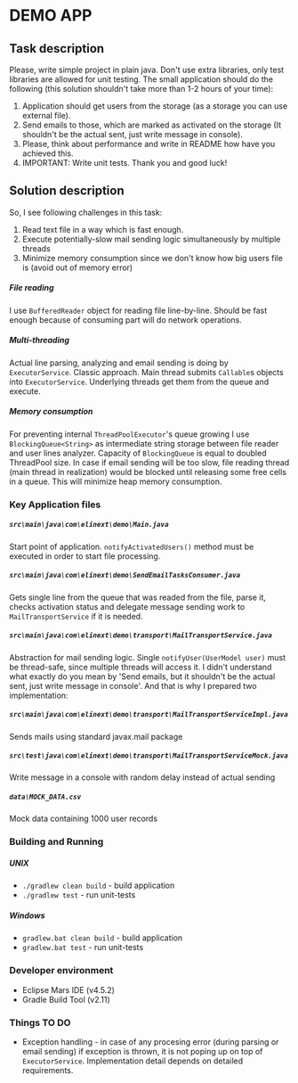 # DEMO APP 

## Task description

Please, write simple project in plain java. Don't use extra libraries, only test libraries are allowed for unit testing. The small application should do the following (this solution shouldn't take more than 1-2 hours of your time):

1. Application should get users from the storage (as a storage you can use external file).
2. Send emails to those, which are marked as activated on the storage (It shouldn't be the actual sent, just write message in console).
3. Please, think about performance and write in README how have you achieved this.
4. IMPORTANT: Write unit tests.
Thank you and good luck!

## Solution description

So, I see following challenges in this task:

1. Read text file in a way which is fast enough.
2. Execute potentially-slow mail sending logic simultaneously by multiple threads
3. Minimize memory consumption since we don't know how big users file is (avoid out of memory error)

##### File reading 

I use `BufferedReader` object for reading file line-by-line. Should be fast enough because of consuming part will do network operations.

##### Multi-threading

Actual line parsing, analyzing and email sending is doing by `ExecutorService`. Classic approach. Main thread submits `Callable`s objects into `ExecutorService`. Underlying threads get them from the queue and execute.

##### Memory consumption

For preventing internal `ThreadPoolExecutor`'s queue growing I use `BlockingQueue<String>` as intermediate string storage between file reader and user lines analyzer. Capacity of `BlockingQueue` is equal to doubled ThreadPool size. In case if email sending will be too slow, file reading thread (main thread in realization) would be blocked until releasing some free cells in a queue. This will minimize heap memory consumption.

### Key Application files

##### `src\main\java\com\elinext\demo\Main.java`

Start point of application. `notifyActivatedUsers()` method must be executed in order to start file processing.

##### `src\main\java\com\elinext\demo\SendEmailTasksConsumer.java`

Gets single line from the queue that was readed from the file, parse it, checks activation status and delegate message sending work to `MailTransportService` if it is needed.

##### `src\main\java\com\elinext\demo\transport\MailTransportService.java`

Abstraction for mail sending logic. Single `notifyUser(UserModel user)` must be thread-safe, since multiple threads will access it. I didn't understand what exactly do you mean by 'Send emails, but it shouldn't be the actual sent, just write message in console'. And that is why I prepared two implementation:

##### `src\main\java\com\elinext\demo\transport\MailTransportServiceImpl.java`

Sends mails using standard javax.mail package

##### `src\test\java\com\elinext\demo\transport\MailTransportServiceMock.java`

Write message in a console with random delay instead of actual sending

##### `data\MOCK_DATA.csv`

Mock data containing 1000 user records

### Building and Running

##### UNIX

* `./gradlew clean build` - build application 
* `./gradlew test` - run unit-tests

##### Windows

* `gradlew.bat clean build` - build application 
* `gradlew.bat test` - run unit-tests

### Developer environment

* Eclipse Mars IDE (v4.5.2)
* Gradle Build Tool (v2.11)

### Things TO DO
* Exception handling - in case of any procesing error (during parsing or email sending) if exception is thrown, it is not poping up on top of `ExecutorService`. Implementation detail depends on detailed requirements.
